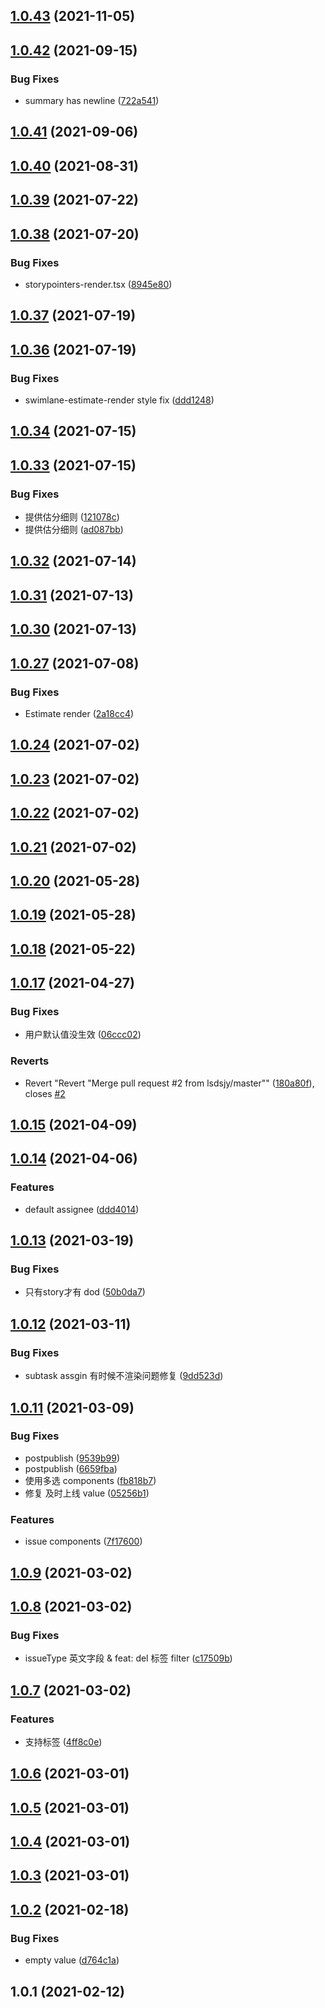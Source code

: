 ## [1.0.43](https://github.com/余聪/jira-extension-script/compare/v1.0.42...v1.0.43) (2021-11-05)



## [1.0.42](https://github.com/余聪/jira-extension-script/compare/v1.0.41...v1.0.42) (2021-09-15)


### Bug Fixes

* summary has newline ([722a541](https://github.com/余聪/jira-extension-script/commit/722a54181eae5465e760c9f332ee0f828cf48be5))



## [1.0.41](https://github.com/余聪/jira-extension-script/compare/v1.0.40...v1.0.41) (2021-09-06)



## [1.0.40](https://github.com/余聪/jira-extension-script/compare/v1.0.39...v1.0.40) (2021-08-31)



## [1.0.39](https://github.com/余聪/jira-extension-script/compare/v1.0.38...v1.0.39) (2021-07-22)



## [1.0.38](https://github.com/余聪/jira-extension-script/compare/v1.0.37...v1.0.38) (2021-07-20)


### Bug Fixes

* storypointers-render.tsx ([8945e80](https://github.com/余聪/jira-extension-script/commit/8945e8053af0556d5d1d769d386741772c54e235))



## [1.0.37](https://github.com/余聪/jira-extension-script/compare/v1.0.36...v1.0.37) (2021-07-19)



## [1.0.36](https://github.com/余聪/jira-extension-script/compare/v1.0.34...v1.0.36) (2021-07-19)


### Bug Fixes

* swimlane-estimate-render style fix ([ddd1248](https://github.com/余聪/jira-extension-script/commit/ddd1248a611571bf459d72a8752f6f246008c167))



## [1.0.34](https://github.com/余聪/jira-extension-script/compare/v1.0.33...v1.0.34) (2021-07-15)



## [1.0.33](https://github.com/余聪/jira-extension-script/compare/v1.0.32...v1.0.33) (2021-07-15)


### Bug Fixes

* 提供估分细则 ([121078c](https://github.com/余聪/jira-extension-script/commit/121078cb9b9045ee3ebb6ea7faa5425fb0face51))
* 提供估分细则 ([ad087bb](https://github.com/余聪/jira-extension-script/commit/ad087bb9c278d01f2bbbb573c6b9068cf7b70a54))



## [1.0.32](https://github.com/余聪/jira-extension-script/compare/v1.0.31...v1.0.32) (2021-07-14)



## [1.0.31](https://github.com/余聪/jira-extension-script/compare/v1.0.30...v1.0.31) (2021-07-13)



## [1.0.30](https://github.com/余聪/jira-extension-script/compare/v1.0.27...v1.0.30) (2021-07-13)



## [1.0.27](https://github.com/余聪/jira-extension-script/compare/v1.0.24...v1.0.27) (2021-07-08)


### Bug Fixes

* Estimate render ([2a18cc4](https://github.com/余聪/jira-extension-script/commit/2a18cc4e02bc4dd037778ae8f8d9e30b6f568bbf))



## [1.0.24](https://github.com/余聪/jira-extension-script/compare/v1.0.23...v1.0.24) (2021-07-02)



## [1.0.23](https://github.com/余聪/jira-extension-script/compare/v1.0.22...v1.0.23) (2021-07-02)



## [1.0.22](https://github.com/余聪/jira-extension-script/compare/v1.0.21...v1.0.22) (2021-07-02)



## [1.0.21](https://github.com/余聪/jira-extension-script/compare/v1.0.20...v1.0.21) (2021-07-02)



## [1.0.20](https://github.com/余聪/jira-extension-script/compare/v1.0.19...v1.0.20) (2021-05-28)



## [1.0.19](https://github.com/余聪/jira-extension-script/compare/v1.0.18...v1.0.19) (2021-05-28)



## [1.0.18](https://github.com/余聪/jira-extension-script/compare/v1.0.17...v1.0.18) (2021-05-22)



## [1.0.17](https://github.com/余聪/jira-extension-script/compare/v1.0.15...v1.0.17) (2021-04-27)


### Bug Fixes

* 用户默认值没生效 ([06ccc02](https://github.com/余聪/jira-extension-script/commit/06ccc0271aceefdc962381b81bf83f55be9c7bc3))


### Reverts

* Revert "Revert "Merge pull request #2 from lsdsjy/master"" ([180a80f](https://github.com/余聪/jira-extension-script/commit/180a80faecf89f1a5ed4d8280e32cd5977bdb0c6)), closes [#2](https://github.com/余聪/jira-extension-script/issues/2)



## [1.0.15](https://github.com/余聪/jira-extension-script/compare/v1.0.14...v1.0.15) (2021-04-09)



## [1.0.14](https://github.com/余聪/jira-extension-script/compare/v1.0.13...v1.0.14) (2021-04-06)


### Features

* default assignee ([ddd4014](https://github.com/余聪/jira-extension-script/commit/ddd4014a4ceb54b6108f75c1fbb2f52428152a67))



## [1.0.13](https://github.com/余聪/jira-extension-script/compare/v1.0.12...v1.0.13) (2021-03-19)


### Bug Fixes

* 只有story才有 dod ([50b0da7](https://github.com/余聪/jira-extension-script/commit/50b0da7e98fd0bae97014c6574b51173ea7e8237))



## [1.0.12](https://github.com/余聪/jira-extension-script/compare/v1.0.11...v1.0.12) (2021-03-11)


### Bug Fixes

* subtask assgin 有时候不渲染问题修复 ([9dd523d](https://github.com/余聪/jira-extension-script/commit/9dd523dab6469ed381142e3ea342e438f6754ce7))



## [1.0.11](https://github.com/余聪/jira-extension-script/compare/v1.0.9...v1.0.11) (2021-03-09)


### Bug Fixes

* postpublish ([9539b99](https://github.com/余聪/jira-extension-script/commit/9539b9993ee53c56223df8ee77a56c9067a3db85))
* postpublish ([6659fba](https://github.com/余聪/jira-extension-script/commit/6659fbac89d658a237db6d38c1e58a98d8070233))
* 使用多选 components ([fb818b7](https://github.com/余聪/jira-extension-script/commit/fb818b736ef9ae5deba6bfd019d0e3cc5c0a99a5))
* 修复 及时上线 value ([05256b1](https://github.com/余聪/jira-extension-script/commit/05256b1fb47ae2e5ee4fc6b0641ffd62f94b0979))


### Features

* issue components ([7f17600](https://github.com/余聪/jira-extension-script/commit/7f176001a694bb914a0a16e739ae5b326c59b2ef))



## [1.0.9](https://github.com/余聪/jira-extension-script/compare/v1.0.8...v1.0.9) (2021-03-02)



## [1.0.8](https://github.com/余聪/jira-extension-script/compare/v1.0.7...v1.0.8) (2021-03-02)


### Bug Fixes

* issueType 英文字段 & feat: del 标签 filter ([c17509b](https://github.com/余聪/jira-extension-script/commit/c17509bb0707f2cf49d6c19768fd23ffbadb67ee))



## [1.0.7](https://github.com/余聪/jira-extension-script/compare/v1.0.6...v1.0.7) (2021-03-02)


### Features

* 支持标签 ([4ff8c0e](https://github.com/余聪/jira-extension-script/commit/4ff8c0e6a5366c9c84651a42736eb1d922a6203a))



## [1.0.6](https://github.com/余聪/jira-extension-script/compare/v1.0.5...v1.0.6) (2021-03-01)



## [1.0.5](https://github.com/余聪/jira-extension-script/compare/v1.0.4...v1.0.5) (2021-03-01)



## [1.0.4](https://github.com/余聪/jira-extension-script/compare/v1.0.3...v1.0.4) (2021-03-01)



## [1.0.3](https://github.com/余聪/jira-extension-script/compare/v1.0.2...v1.0.3) (2021-03-01)



## [1.0.2](https://github.com/余聪/jira-extension-script/compare/v1.0.1...v1.0.2) (2021-02-18)


### Bug Fixes

* empty value ([d764c1a](https://github.com/余聪/jira-extension-script/commit/d764c1acfa8b59bb956fe95bf80c33a675f7d476))



## 1.0.1 (2021-02-12)



